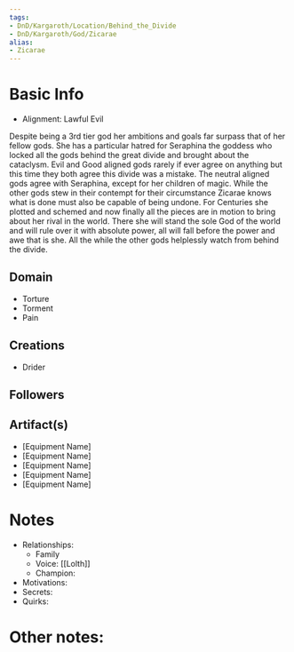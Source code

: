 ```yaml
---
tags:
- DnD/Kargaroth/Location/Behind_the_Divide
- DnD/Kargaroth/God/Zicarae
alias:
- Zicarae
---
```


# Basic Info
- Alignment: Lawful Evil

Despite being a 3rd tier god her ambitions and goals far surpass that of her fellow gods. She has a particular hatred for Seraphina the goddess who locked all the gods behind the great divide and brought about the cataclysm. Evil and Good aligned gods rarely if ever agree on anything but this time they both agree this divide was a mistake. The neutral aligned gods agree with Seraphina, except for her children of magic. While the other gods stew in their contempt for their circumstance Zicarae knows what is done must also be capable of being undone. For Centuries she plotted and schemed and now finally all the pieces are in motion to bring about her rival in the world. There she will stand the sole God of the world and will rule over it with absolute power, all will fall before the power and awe that is she. All the while the other gods helplessly watch from behind the divide.


## Domain
- Torture
- Torment
- Pain

## Creations
- Drider

## Followers

## Artifact(s)
- [Equipment Name]
- [Equipment Name]
- [Equipment Name]
- [Equipment Name]
- [Equipment Name]

# Notes
- Relationships: 
	- Family
	- Voice: [[Lolth]]
	- Champion: 
- Motivations: 
- Secrets: 
- Quirks: 

# Other notes: 
